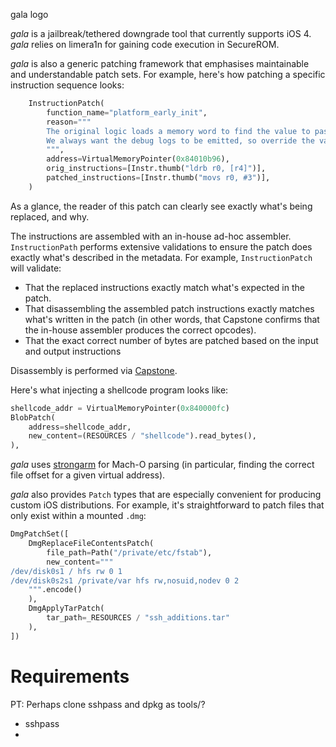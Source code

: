 gala logo

_gala_ is a jailbreak/tethered downgrade tool that currently supports iOS 4. _gala_ relies on limera1n for gaining code execution in SecureROM. 

_gala_ is also a generic patching framework that emphasises maintainable and understandable patch sets. For example, here's how patching a specific instruction sequence looks:

```python
    InstructionPatch(
        function_name="platform_early_init",
        reason="""
        The original logic loads a memory word to find the value to pass to debug_enable_uarts(). 
        We always want the debug logs to be emitted, so override the value here.
        """,
        address=VirtualMemoryPointer(0x84010b96),
        orig_instructions=[Instr.thumb("ldrb r0, [r4]")],
        patched_instructions=[Instr.thumb("movs r0, #3")],
    )
```

As a glance, the reader of this patch can clearly see exactly what's being replaced, and why.

The instructions are assembled with an in-house ad-hoc assembler. `InstructionPath` performs extensive validations to ensure the patch does exactly what's described in the metadata. For example, `InstructionPatch` will validate:

* That the replaced instructions exactly match what's expected in the patch.
* That disassembling the assembled patch instructions exactly matches what's written in the patch (in other words, that Capstone confirms that the in-house assembler produces the correct opcodes).
* That the exact correct number of bytes are patched based on the input and output instructions

Disassembly is performed via [Capstone](https://www.capstone-engine.org).

Here's what injecting a shellcode program looks like:

```python
shellcode_addr = VirtualMemoryPointer(0x840000fc)
BlobPatch(
    address=shellcode_addr,
    new_content=(RESOURCES / "shellcode").read_bytes(),
),
```

_gala_ uses [strongarm](https://github.com/datatheorem/strongarm) for Mach-O parsing (in particular, finding the correct file offset for a given virtual address).

_gala_ also provides `Patch` types that are especially convenient for producing custom iOS distributions. For example, it's straightforward to patch files that only exist within a mounted `.dmg`:

```python
DmgPatchSet([
    DmgReplaceFileContentsPatch(
        file_path=Path("/private/etc/fstab"),
        new_content="""
/dev/disk0s1 / hfs rw 0 1
/dev/disk0s2s1 /private/var hfs rw,nosuid,nodev 0 2
    """.encode()
    ),
    DmgApplyTarPatch(
        tar_path=_RESOURCES / "ssh_additions.tar"
    ),
])
```

# Requirements

PT: Perhaps clone sshpass and dpkg as tools/?

* sshpass
* 
